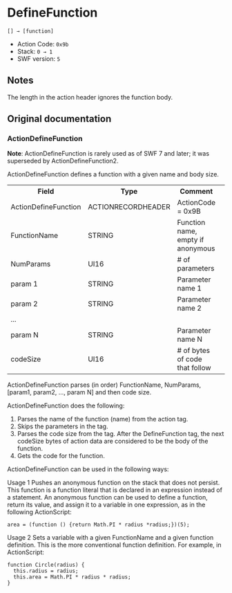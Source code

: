# DefineFunction

```
[] → [function]
```

- Action Code: `0x9b`
- Stack: `0 → 1`
- SWF version: `5`

## Notes

The length in the action header ignores the function body.

## Original documentation

### ActionDefineFunction

**Note**: ActionDefineFunction is rarely used as of SWF 7 and later; it was superseded by ActionDefineFunction2.

ActionDefineFunction defines a function with a given name and body size.

<table>
<tr>
  <th>Field</th>
  <th>Type</th>
  <th>Comment</th>
</tr>
<tr>
  <td>ActionDefineFunction</td>
  <td>ACTIONRECORDHEADER</td>
  <td>ActionCode = 0x9B</td>
</tr>
<tr>
  <td>FunctionName</td>
  <td>STRING</td>
  <td>Function name, empty if anonymous</td>
</tr>
<tr>
  <td>NumParams</td>
  <td>UI16</td>
  <td># of parameters</td>
</tr>
<tr>
  <td>param 1</td>
  <td>STRING</td>
  <td>Parameter name 1</td>
</tr>
<tr>
  <td>param 2</td>
  <td>STRING</td>
  <td>Parameter name 2</td>
</tr>
<tr>
  <td>...</td>
  <td><td>
  <td></td>
</tr>
<tr>
  <td>param N</td>
  <td>STRING</td>
  <td>Parameter name N</td>
</tr>
<tr>
  <td>codeSize</td>
  <td>UI16</td>
  <td># of bytes of code that follow</td>
</tr>
<table>

ActionDefineFunction parses (in order) FunctionName, NumParams, [param1, param2, ..., param N] and then
code size.

ActionDefineFunction does the following:

1. Parses the name of the function (name) from the action tag.
2. Skips the parameters in the tag.
3. Parses the code size from the tag. After the DefineFunction tag, the next codeSize bytes of action data are
   considered to be the body of the function.
4. Gets the code for the function.

ActionDefineFunction can be used in the following ways:

Usage 1 Pushes an anonymous function on the stack that does not persist. This function is a function literal that
is declared in an expression instead of a statement. An anonymous function can be used to define a function,
return its value, and assign it to a variable in one expression, as in the following ActionScript:
```as2
area = (function () {return Math.PI * radius *radius;})(5);
```

Usage 2 Sets a variable with a given FunctionName and a given function definition. This is the more
conventional function definition. For example, in ActionScript:
```as2
function Circle(radius) {
  this.radius = radius;
  this.area = Math.PI * radius * radius;
}
```
